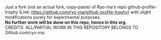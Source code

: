 Just a fork (not an actual fork, copy-paste) of Ryo-ma's repo github-profile-trophy (Link: https://github.com/ryo-ma/github-profile-trophy) with slight modifications purely for experimental purposes.        
**No further work will be done on this repo, hence in this org.**       
CREDITS: ALL/PARTIAL WORK IN THIS REPOSITORY BELONGS TO Github.com/ryo-ma.
